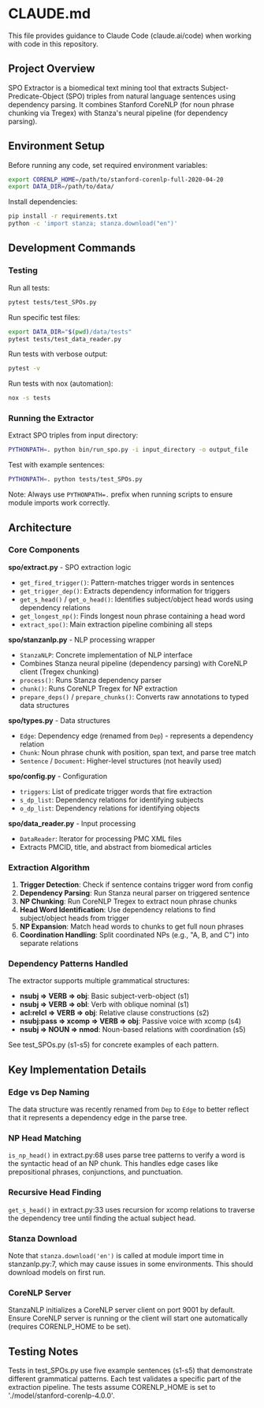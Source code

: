 # CLAUDE.md

This file provides guidance to Claude Code (claude.ai/code) when working with code in this repository.

## Project Overview

SPO Extractor is a biomedical text mining tool that extracts Subject-Predicate-Object (SPO) triples from natural language sentences using dependency parsing. It combines Stanford CoreNLP (for noun phrase chunking via Tregex) with Stanza's neural pipeline (for dependency parsing).

## Environment Setup

Before running any code, set required environment variables:

```bash
export CORENLP_HOME=/path/to/stanford-corenlp-full-2020-04-20
export DATA_DIR=/path/to/data/
```

Install dependencies:
```bash
pip install -r requirements.txt
python -c 'import stanza; stanza.download("en")'
```

## Development Commands

### Testing

Run all tests:
```bash
pytest tests/test_SPOs.py
```

Run specific test files:
```bash
export DATA_DIR="$(pwd)/data/tests"
pytest tests/test_data_reader.py
```

Run tests with verbose output:
```bash
pytest -v
```

Run tests with nox (automation):
```bash
nox -s tests
```

### Running the Extractor

Extract SPO triples from input directory:
```bash
PYTHONPATH=. python bin/run_spo.py -i input_directory -o output_file
```

Test with example sentences:
```bash
PYTHONPATH=. python tests/test_SPOs.py
```

Note: Always use `PYTHONPATH=.` prefix when running scripts to ensure module imports work correctly.

## Architecture

### Core Components

**spo/extract.py** - SPO extraction logic
- `get_fired_trigger()`: Pattern-matches trigger words in sentences
- `get_trigger_dep()`: Extracts dependency information for triggers
- `get_s_head()` / `get_o_head()`: Identifies subject/object head words using dependency relations
- `get_longest_np()`: Finds longest noun phrase containing a head word
- `extract_spo()`: Main extraction pipeline combining all steps

**spo/stanzanlp.py** - NLP processing wrapper
- `StanzaNLP`: Concrete implementation of NLP interface
- Combines Stanza neural pipeline (dependency parsing) with CoreNLP client (Tregex chunking)
- `process()`: Runs Stanza dependency parser
- `chunk()`: Runs CoreNLP Tregex for NP extraction
- `prepare_deps()` / `prepare_chunks()`: Converts raw annotations to typed data structures

**spo/types.py** - Data structures
- `Edge`: Dependency edge (renamed from `Dep`) - represents a dependency relation
- `Chunk`: Noun phrase chunk with position, span text, and parse tree match
- `Sentence` / `Document`: Higher-level structures (not heavily used)

**spo/config.py** - Configuration
- `triggers`: List of predicate trigger words that fire extraction
- `s_dp_list`: Dependency relations for identifying subjects
- `o_dp_list`: Dependency relations for identifying objects

**spo/data_reader.py** - Input processing
- `DataReader`: Iterator for processing PMC XML files
- Extracts PMCID, title, and abstract from biomedical articles

### Extraction Algorithm

1. **Trigger Detection**: Check if sentence contains trigger word from config
2. **Dependency Parsing**: Run Stanza neural parser on triggered sentence
3. **NP Chunking**: Run CoreNLP Tregex to extract noun phrase chunks
4. **Head Word Identification**: Use dependency relations to find subject/object heads from trigger
5. **NP Expansion**: Match head words to chunks to get full noun phrases
6. **Coordination Handling**: Split coordinated NPs (e.g., "A, B, and C") into separate relations

### Dependency Patterns Handled

The extractor supports multiple grammatical structures:

- **nsubj => VERB => obj**: Basic subject-verb-object (s1)
- **nsubj => VERB => obl**: Verb with oblique nominal (s1)
- **acl:relcl => VERB => obj**: Relative clause constructions (s2)
- **nsubj:pass => xcomp => VERB => obj**: Passive voice with xcomp (s4)
- **nsubj => NOUN => nmod**: Noun-based relations with coordination (s5)

See test_SPOs.py (s1-s5) for concrete examples of each pattern.

## Key Implementation Details

### Edge vs Dep Naming
The data structure was recently renamed from `Dep` to `Edge` to better reflect that it represents a dependency edge in the parse tree.

### NP Head Matching
`is_np_head()` in extract.py:68 uses parse tree patterns to verify a word is the syntactic head of an NP chunk. This handles edge cases like prepositional phrases, conjunctions, and punctuation.

### Recursive Head Finding
`get_s_head()` in extract.py:33 uses recursion for xcomp relations to traverse the dependency tree until finding the actual subject head.

### Stanza Download
Note that `stanza.download('en')` is called at module import time in stanzanlp.py:7, which may cause issues in some environments. This should download models on first run.

### CoreNLP Server
StanzaNLP initializes a CoreNLP server client on port 9001 by default. Ensure CoreNLP server is running or the client will start one automatically (requires CORENLP_HOME to be set).

## Testing Notes

Tests in test_SPOs.py use five example sentences (s1-s5) that demonstrate different grammatical patterns. Each test validates a specific part of the extraction pipeline. The tests assume CORENLP_HOME is set to './model/stanford-corenlp-4.0.0'.
